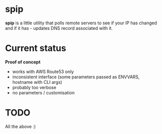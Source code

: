 spip
=====

**spip** is a little utility that polls remote servers to see if your IP has changed and if it has - updates DNS record associated with it.

# Current status

**Proof of concept**

- works with AWS Route53 only
- inconsistent interface (some parameters passed as ENVVARS, hostname with CLI args)
- probably too verbose
- no parameters / customisation

# TODO

All the above :)